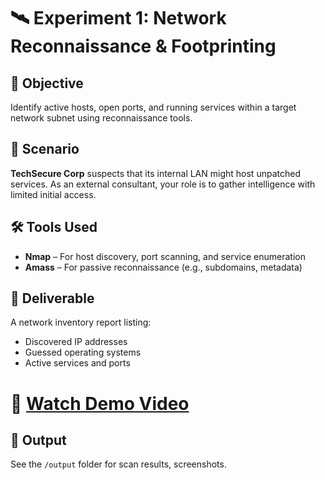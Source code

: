 # 🛰️ Experiment 1: Network Reconnaissance & Footprinting

## 🧠 Objective  
Identify active hosts, open ports, and running services within a target network subnet using reconnaissance tools.

## 🏢 Scenario  
**TechSecure Corp** suspects that its internal LAN might host unpatched services. As an external consultant, your role is to gather intelligence with limited initial access.

## 🛠️ Tools Used  
- **Nmap** – For host discovery, port scanning, and service enumeration  
- **Amass** – For passive reconnaissance (e.g., subdomains, metadata)

## 📄 Deliverable  
A network inventory report listing:
- Discovered IP addresses  
- Guessed operating systems  
- Active services and ports  

# 🎥 [Watch Demo Video](https://drive.google.com/file/d/1xYtxaGgeF1LwtJGKbum92uW5cEJyXavV/view?usp=drive_link)

## 📁 Output  
See the `/output` folder for scan results, screenshots.

